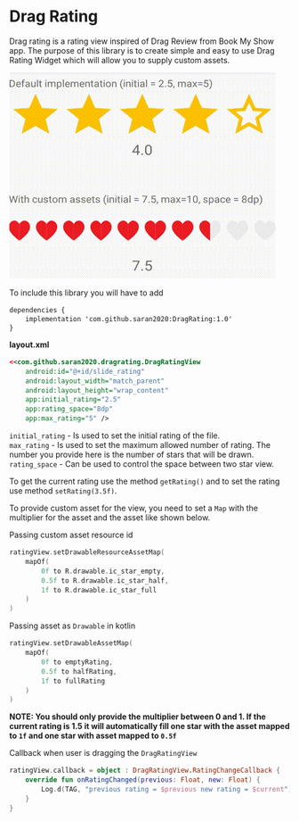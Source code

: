 # Drag Rating

Drag rating is a rating view inspired of Drag Review from Book My Show app. The purpose of this library is to create simple and easy to use Drag Rating Widget which will allow you to supply custom assets.

![](assets/demo.gif)

To include this library you will have to add
```Gradle
dependencies {
    implementation 'com.github.saran2020:DragRating:1.0'
}
```

**layout.xml**
```xml
<<com.github.saran2020.dragrating.DragRatingView
    android:id="@+id/slide_rating"
    android:layout_width="match_parent"
    android:layout_height="wrap_content"
    app:initial_rating="2.5"
    app:rating_space="8dp"
    app:max_rating="5" />
```
`initial_rating` - Is used to set the initial rating of the file.  
`max_rating` - Is used to set the maximum allowed number of rating. The number you provide here is the number of stars that will be drawn.  
`rating_space` - Can be used to control the space between two star view.

To get the current rating use the method `getRating()` and to set the rating use method `setRating(3.5f)`.


To provide custom asset for the view, you need to set a `Map` with the multiplier for the asset and the asset like shown below.

Passing custom asset resource id
```kotlin
ratingView.setDrawableResourceAssetMap(
    mapOf(
        0f to R.drawable.ic_star_empty,
        0.5f to R.drawable.ic_star_half,
        1f to R.drawable.ic_star_full
    )
)
```

Passing asset as `Drawable` in kotlin
```kotlin
ratingView.setDrawableAssetMap(
    mapOf(
        0f to emptyRating,
        0.5f to halfRating,
        1f to fullRating
    )
)
```
**NOTE: You should only provide the multiplier between 0 and 1. If the current rating is 1.5 it will automatically fill one star with the asset mapped to `1f` and one star with asset mapped to `0.5f`**

Callback when user is dragging the `DragRatingView`
```kotlin
ratingView.callback = object : DragRatingView.RatingChangeCallback {
    override fun onRatingChanged(previous: Float, new: Float) {
        Log.d(TAG, "previous rating = $previous new rating = $current")
    }
}
```